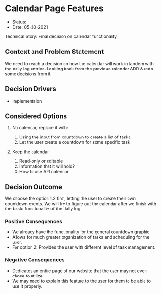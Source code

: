# Calendar Page Features

* Status:
* Date: 05-20-2021

Technical Story: Final decision on calendar functionality

## Context and Problem Statement

We need to reach a decision on how the calendar will work in tandem with the daily log entries. Looking back from the previous calendar ADR & redo some decisions from it.

## Decision Drivers

* Implementaion

## Considered Options

1. No calendar, replace it with:
   1. Using the input from countdown to create a list of tasks.
   2. Let the user create a countdown for some specific task
   
2. Keep the calendar
   1. Read-only or editable
   2. Information that it will hold?
   3. How to use API calendar

## Decision Outcome

We choose the option 1.2 first, letting the user to create their own countdown events. We will try to figure out the calendar after we finish with the basic functionality of the daily log.

### Positive Consequences

* We already have the functionality for the general countdown graphic
* Allows for much greater organization of tasks and scheduling for the user.
* For option 2: Provides the user with different level of task management.

### Negative Consequences

* Dedicates an entire page of our website that the user may not even chose to utilize.
* We may need to explain this feature to the user for them to be able to use it properly.
